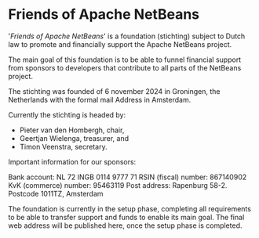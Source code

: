 # Friends of Apache NetBeans

'*Friends of Apache NetBeans*' is a foundation (stichting) subject to Dutch law to promote and financially support
the Apache NetBeans project. 

The main goal of this foundation is to be able to funnel financial support from sponsors to developers that contribute to
all parts of the NetBeans project.

The stichting was founded of 6 november 2024 in Groningen, the Netherlands with the formal mail Address in Amsterdam.

Currently the stichting is headed by:

* Pieter van den Hombergh, chair,
* Geertjan Wielenga, treasurer, and
* Timon Veenstra, secretary.


Important information for our sponsors:

Bank account: NL 72 INGB 0114 9777 71
RSIN (fiscal) number: 867140902
KvK (commerce) number: 95463119
Post address: Rapenburg 58-2. Postcode 1011TZ, Amsterdam

The foundation is currently in the setup phase, completing all requirements to be able to transfer support and funds to enable its main goal.
The final web address will be published here, once the setup phase is completed.



